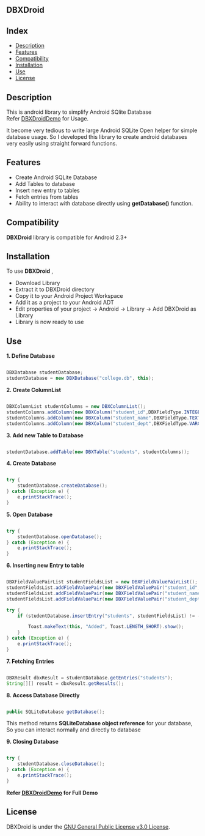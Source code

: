 ## DBXDroid

Index
-----

* [Description](#description)
* [Features](#features)
* [Compatibility](#compatibility)
* [Installation](#installation)
* [Use](#use)
* [License](#license)


Description
------------

This is android library to simplify Android SQlite Database <br>
Refer <a href="https://github.com/adityakamble49/DBXDroidDemo">DBXDroidDemo</a> for Usage.

It become very tedious to write large Android SQLite Open helper for simple database usage.
So I developed this library to create android databases very easily using straight forward functions.



Features
---------
<ul>
<li>Create Android SQLite Database</li>
<li>Add Tables to database</li>
<li>Insert new entry to tables</li>
<li>Fetch entries from tables</li>
<li>Ability to interact with database directly using <b>getDatabase()</b> function.</li>
</ul>


Compatibility
----------------
<b>DBXDroid</b> library is compatible for Android 2.3+

Installation
---------------
To use <strong>DBXDroid</strong> , 
<ul>
<li>Download Library</li>
<li>Extract it to DBXDroid directory</li>
<li>Copy it to your Android Project Workspace</li>
<li>Add it as a project to your Android ADT</li>
<li>Edit properties of your project -> Android -> Library -> Add DBXDroid as Library</li>
<li>Library is now ready to use</li>
</ul>

Use
-------
<strong>1. Define Database</strong>
```java

DBXDatabase studentDatabase;
studentDatabase = new DBXDatabase("college.db", this);

```

<strong>2. Create ColumnList </strong>
```java

DBXColumnList studentColumns = new DBXColumnList();
studentColumns.addColumn(new DBXColumn("student_id",DBXFieldType.INTEGER));
studentColumns.addColumn(new DBXColumn("student_name",DBXFieldType.TEXT));
studentColumns.addColumn(new DBXColumn("student_dept",DBXFieldType.VARCHAR));

```
<strong>3. Add new Table to Database </strong>
```java

studentDatabase.addTable(new DBXTable("students", studentColumns));

```

<strong>4. Create Database </strong>
```java

try {
	studentDatabase.createDatabase();
} catch (Exception e) {
	e.printStackTrace();
}

```

<strong>5. Open Database </strong>
```java

try {
	studentDatabase.openDatabase();
} catch (Exception e) {
	e.printStackTrace();
}

```

<strong>6. Inserting new Entry to table </strong>
```java

DBXFieldValuePairList studentFieldsList = new DBXFieldValuePairList();
studentFieldsList.addFieldValuePair(new DBXFieldValuePair("student_id", Integer.parseInt(studentID)));
studentFieldsList.addFieldValuePair(new DBXFieldValuePair("student_name", studentName));
studentFieldsList.addFieldValuePair(new DBXFieldValuePair("student_dept", studentDept));

try {
	if (studentDatabase.insertEntry("students", studentFieldsList) != -1) {

		Toast.makeText(this, "Added", Toast.LENGTH_SHORT).show();
	}
} catch (Exception e) {
	e.printStackTrace();
}

```

<strong>7. Fetching Entries </strong>
```java

DBXResult dbxResult = studentDatabase.getEntries("students");
String[][] result = dbxResult.getResults();

```

<strong>8. Access Database Directly </strong>
```java

public SQLiteDatabase getDatabase();

```

This method returns <b>SQLiteDatabase object reference</b> for your database, So you can interact normally and directly to database

<strong>9. Closing Database </strong>
```java

try {
	studentDatabase.closeDatabase();
} catch (Exception e) {
	e.printStackTrace();
}

```

<b>Refer <a href="https://github.com/adityakamble49/DBXDroidDemo">DBXDroidDemo</a> for Full Demo</b>


License
-------

DBXDroid  is under the [GNU General Public License v3.0 License](https://www.gnu.org/licenses/gpl.html).